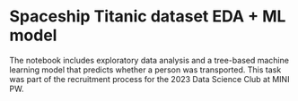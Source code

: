 # Spaceship Titanic dataset EDA + ML model
The notebook includes exploratory data analysis and a tree-based machine learning model that predicts whether a person was transported. This task was part of the recruitment process for the 2023 Data Science Club at MINI PW. 